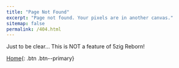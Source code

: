 ```yaml
---
title: "Page Not Found"
excerpt: "Page not found. Your pixels are in another canvas."
sitemap: false
permalink: /404.html
---
```


Just to be clear... This is NOT a feature of 5zig Reborn!

[<i class="fas fa-home"></i> Home](/){: .btn .btn--primary}
